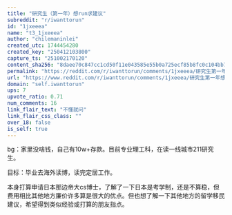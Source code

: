 ```yaml
---
title: "研究生（第一年）想run求建议"
subreddit: "r/iwanttorun"
id: "1jxeeea"
name: "t3_1jxeeea"
author: "chilemaninlei"
created_utc: 1744454280
created_key: "250412103800"
capture_ts: "251002170120"
content_sha256: "8daee70c847cc1cd50f11e043585e55b0a725ecf85b8fc0c104bb7bb605fff12"
permalink: "https://reddit.com/r/iwanttorun/comments/1jxeeea/研究生第一年想run求建议/"
url: "https://www.reddit.com/r/iwanttorun/comments/1jxeeea/研究生第一年想run求建议/"
domain: "self.iwanttorun"
ups: 7
upvote_ratio: 0.71
num_comments: 16
link_flair_text: "不懂就问"
link_flair_css_class: ""
over_18: false
is_self: true
---
```


bg：家里没啥钱，自己有10w+存款。目前专业理工科，在读一线城市211研究生。

目标：毕业去海外读博，读完定居工作。

本身打算申请日本那边帝大cs博士，了解了一下日本是考学制，还是不算稳，但费用相比其他地方廉价许多算是很大的优点。但也想了解一下其他地方的留学移民建议，希望得到类似经验或打算的朋友指点。

